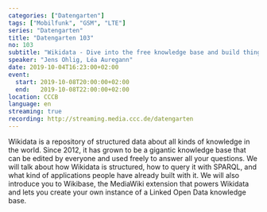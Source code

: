 ```yaml
---
categories: ["Datengarten"]
tags: ["Mobilfunk", "GSM", "LTE"]
series: "Datengarten"
title: "Datengarten 103"
no: 103
subtitle: "Wikidata - Dive into the free knowledge base and build things with it!"
speaker: "Jens Ohlig, Léa Auregann"
date: 2019-10-04T16:23:00+02:00
event:
  start: 2019-10-08T20:00:00+02:00
  end:   2019-10-08T22:00:00+02:00
location: CCCB
language: en
streaming: true
recording: http://streaming.media.ccc.de/datengarten
---
```


Wikidata is a repository of structured data about all kinds of knowledge in the
world. Since 2012, it has grown to be a gigantic knowledge base that can be
edited by everyone and used freely to answer all your questions. We will talk
about how Wikidata is structured, how to query it with SPARQL, and what kind of
applications people have already built with it. We will also introduce you to
Wikibase, the MediaWiki extension that powers Wikidata and lets you create your
own instance of a Linked Open Data knowledge base.
